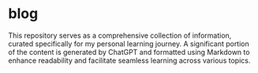 # blog
This repository serves as a comprehensive collection of information, curated specifically for my personal learning journey. A significant portion of the content is generated by ChatGPT and formatted using Markdown to enhance readability and facilitate seamless learning across various topics.
